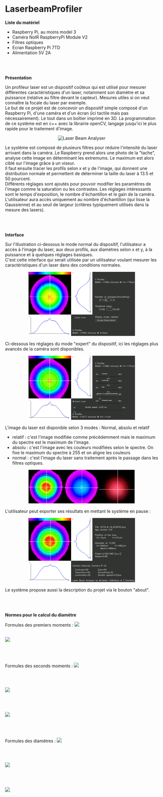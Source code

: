 # LaserbeamProfiler

<strong>Liste du matériel</strong>
<ul>
  <li>Raspberry Pi, au moins model 3</li>
  <li>Caméra NoIR RaspberryPi Module V2</li>
  <li>Filtres optiques</li>
  <li>Ecran Raspberry Pi 7TD</li>
  <li>Alimentation 5V 2A</li>
</ul>




<br/><br/><br/>
<strong>Présentation</strong>

Un profileur laser est un dispositif coûteux qui est utilisé pour mesurer différentes caractéristiques d'un laser, notamment son diamètre et sa puissance (relative au filtre devant le capteur). Mesures utiles si on veut connaître la focale du laser par exemple.<br/> 
Le but de ce projet est de concevoir un dispositif simple composé d'un Raspberry Pi, d'une caméra et d'un écran (ici tactile mais pas nécessairement). Le tout dans un boîtier imprimé en 3D. La programmation de ce système est en c++ avec la librairie openCV, langage jusqu'ici le plus rapide pour le traitement d'image. 

<p align="center">
  <img src="gallery/Laser_profiler.jpg" width="350" title="Laser Beam Analyser">
</p>



Le système est composé de plusieurs filtres pour réduire l'intensité du laser arrivant dans la caméra. Le Raspberry prend alors une photo de la "tache", analyse cette image en déterminant les extremums. Le maximum est alors ciblé sur l'image grâce à un viseur.<br/> 
Il faut ensuite tracer les profils selon x et y de l'image, qui donnent une distribution normale et permettent de déterminer la taille du laser à 13.5 et 50 pourcent.<br/> 
Différents réglages sont ajoutés pour pouvoir modifier les paramètres de l'image comme la saturation ou les contrastes. Les réglages intéressants sont le temps d'exposition, le nombre d'échantillon et le gain de la caméra.<br/> 
L'utilisateur aura accès uniquement au nombre d'échantillon (qui lisse la Gaussienne) et au seuil de largeur (critères typiquement utilisés dans la mesure des lasers).<br/> 

<br/><br/><br/>
<strong>Interface</strong>

Sur l'illustration ci-dessous le mode normal du dispositif, l'utilisateur a accès à l'image du laser, aux deux profils, aux diamètres selon x et y, à la puissance et à quelques réglages basiques. <br/> 
C'est cette interface qui serait utilisée par un utilisateur voulant mesurer les caractéristiques d'un laser dans des conditions normales.
<p align="center">
  <img src="gallery/Interface_Laser_profiler_normal.png" width="350" title="Interface simple Laser Beam Analyser">
</p>


Ci-dessous les réglages du mode "expert" du dispositif, ici les réglages plus avancés de la caméra sont disponibles.
<p align="center">
  <img src="gallery/Interface_Laser_profiler_expert.png" width="350" title="Interface expert Laser Beam Analyser">
</p>



L'image du laser est disponible selon 3 modes : Normal, absolu et relatif
<ul>
  <li>relatif : c'est l'image modifiée comme précédemment mais le maximum du spectre est le maximum de l'image.</li>
  <li>absolu : c'est l'image avec les couleurs modifiées selon le spectre. On fixe le maximum du spectre à 255 et on aligne les couleurs </li>
  <li>normal : c'est l'image du laser sans traitement après le passage dans les filtres optiques.</li>
</ul>
<p align="center">
  <img src="gallery/diffaffichage.png" width="350" title="Différents affichages Laser Beam Analyser">
</p>


L'utilisateur peut exporter ses résultats en mettant le système en pause : 
<p align="center">
  <img src="gallery/Interface_Laser_profiler_pause.png" width="350" title="Interface pause/exporté Laser Beam Analyser">
</p>


Le système propose aussi la description du projet via le bouton "about".


<br/><br/><br/>
<strong>Normes pour le calcul du diamètre</strong>

Formules des premiers moments :
<img src="http://latex.codecogs.com/svg.latex?\bar{x}(z)=\frac{\int_{-\infty}^{+\infty} \int_{-\infty}^{+\infty}E(x,y,z)x dx dy}{\int_{-\infty}^{+\infty} \int_{-\infty}^{+\infty}E(x,y,z) dx dy}" border="0"/>
<br/><br/>

<img src="http://latex.codecogs.com/svg.latex?\bar{y}(z)=\frac{\int_{-\infty}^{+\infty} \int_{-\infty}^{+\infty}E(x,y,z)y dx dy}{\int_{-\infty}^{+\infty} \int_{-\infty}^{+\infty}E(x,y,z) dx dy}" border="0"/>


<br/><br/><br/>
Formules des seconds moments :
<img src="http://latex.codecogs.com/svg.latex?\sigma_{x}^{2}(z)=\frac{\int_{-\infty}^{+\infty} \int_{-\infty}^{+\infty}E(x,y,z)(x-\bar{x})^{2} dx dy}{\int_{-\infty}^{+\infty} \int_{-\infty}^{+\infty}E(x,y,z) dx dy}" border="0"/>

<br/><br/>

<img src="http://latex.codecogs.com/svg.latex?\sigma_{y}^{2}(z)=\frac{\int_{-\infty}^{+\infty} \int_{-\infty}^{+\infty}E(x,y,z)(y-\bar{y})^{2} dx dy}{\int_{-\infty}^{+\infty} \int_{-\infty}^{+\infty}E(x,y,z) dx dy}" border="0"/>

<br/><br/>

<img src="http://latex.codecogs.com/svg.latex?\sigma_{xy}^{2}(z)=\frac{\int_{-\infty}^{+\infty} \int_{-\infty}^{+\infty}E(x,y,z)(x-\bar{x})(y-\bar{y}) dx dy}{\int_{-\infty}^{+\infty} \int_{-\infty}^{+\infty}E(x,y,z) dx dy}" border="0"/>

<br/><br/><br/>
Formules des diamètres :
<img src="http://latex.codecogs.com/svg.latex?d_{\sigma_x}(z)=2\sqrt{2}(\sigma_x^{2}+\sigma_y^{2}+2\left | \sigma_x_y^{2} \right |)^{\frac{1}{2}}" border="0"/>

<br/><br/>

<img src="http://latex.codecogs.com/svg.latex?d_{\sigma_y}(z)=2\sqrt{2}(\sigma_x^{2}+\sigma_y^{2}-2\left | \sigma_x_y^{2} \right |)^{\frac{1}{2}}" border="0"/>

<br/><br/>

<img src="http://latex.codecogs.com/svg.latex?d_{\sigma_y}(z)=2\sqrt{2}(\sigma_x^{2}+\sigma_y^{2})^{\frac{1}{2}}" border="0"/>
